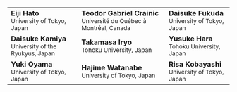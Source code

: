 # 

<table class="scientific-committee-table">
  <tr>
    <td><strong>Eiji Hato</strong><br><small>University of Tokyo, Japan</small></td>
    <td><strong>Teodor Gabriel Crainic</strong><br><small>Université du Québec à Montréal, Canada</small></td>
    <td><strong>Daisuke Fukuda</strong><br><small>University of Tokyo, Japan</small></td>
  </tr>
  <tr>
    <td><strong>Daisuke Kamiya</strong><br><small>University of the Ryukyus, Japan</small></td>
    <td><strong>Takamasa Iryo</strong><br><small>Tohoku University, Japan</small></td>
    <td><strong>Yusuke Hara</strong><br><small>Tohoku University, Japan</small></td>
  </tr>
  <tr>
    <td><strong>Yuki Oyama</strong><br><small>University of Tokyo, Japan</small></td>
    <td><strong>Hajime Watanabe</strong><br><small>University of Tokyo, Japan</small></td>
    <td><strong>Risa Kobayashi</strong><br><small>University of Tokyo, Japan</small></td>
  </tr>
</table>
